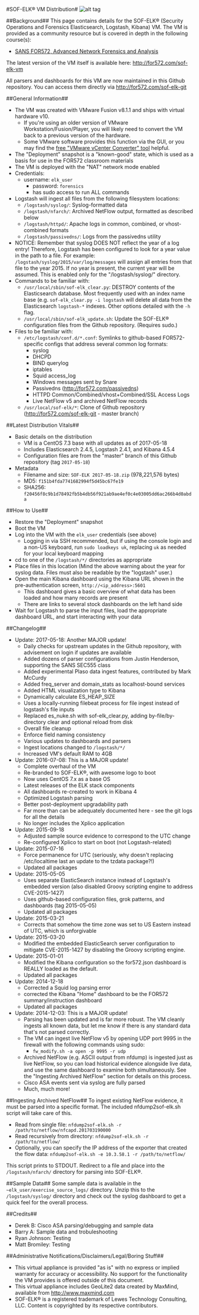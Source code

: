 #SOF-ELK® VM Distribution#
![alt tag](https://raw.githubusercontent.com/philhagen/sof-elk/master/lib/sof-elk_logo_sm.png)

##Background##
This page contains details for the SOF-ELK® (Security Operations and Forensics Elasticsearch, Logstash, Kibana) VM.
The VM is provided as a community resource but is covered in depth in the following course(s):

* [SANS FOR572, Advanced Network Forensics and Analysis](http://for572.com/course)

The latest version of the VM itself is available here: <http://for572.com/sof-elk-vm>

All parsers and dashboards for this VM are now maintained in this Github repository.  You can access them directly via <http://for572.com/sof-elk-git>

##General Information##
* The VM was created with VMware Fusion v8.1.1 and ships with virtual hardware v10.
  * If you're using an older version of VMware Workstation/Fusion/Player, you will likely need to convert the VM back to a previous version of the hardware.
  * Some VMware software provides this function via the GUI, or you may find the [free "VMware vCenter Converter" tool](http://www.vmware.com/products/converter) helpful.
* The "Deployment" snapshot is a "known-good" state, which is used as a basis for use in the FOR572 classroom materials
* The VM is deployed with the "NAT" network mode enabled
* Credentials:
  * username: ```elk_user```
    * password: ```forensics```
    * has sudo access to run ALL commands
* Logstash will ingest all files from the following filesystem locations:
  * ```/logstash/syslog/```: Syslog-formatted data
  * ```/logstash/nfarch/```: Archived NetFlow output, formatted as described below
  * ```/logstash/httpd/```: Apache logs in common, combined, or vhost-combined formats
  * ```/logstash/passivedns/```: Logs from the passivedns utility
* NOTICE: Remember that syslog DOES NOT reflect the year of a log entry!  Therefore, Logstash has been configured to look for a year value in the path to a file.  For example:  ```/logstash/syslog/2015/var/log/messages``` will assign all entries from that file to the year 2015.  If no year is present, the current year will be assumed.  This is enabled only for the "/logstash/syslog/" directory.
* Commands to be familiar with:
    * ```/usr/local/sbin/sof-elk_clear.py```: DESTROY contents of the Elasticsearch database.  Most frequently used with an index name base (e.g. ```sof-elk_clear.py -i logstash``` will delete all data from the Elasticsearch ```logstash-*``` indexes.  Other options detailed with the ```-h``` flag.
    * ```/usr/local/sbin/sof-elk_update.sh```: Update the SOF-ELK® configuration files from the Github repository.  (Requires sudo.)
* Files to be familiar with:
    * ```/etc/logstash/conf.d/*.conf```: Symlinks to github-based FOR572-specific configs that address several common log formats:
        * syslog
        * DHCPD
        * BIND querylog
        * iptables
        * Squid access_log
        * Windows messages sent by Snare
        * Passivedns (<http://for572.com/passivedns>)
        * HTTPD Common/Combined/vhost+Combined/SSL Access Logs
        * Live NetFlow v5 and archived NetFlow records
    * ```/usr/local/sof-elk/*```: Clone of Github repository (<http://for572.com/sof-elk-git> - master branch)

##Latest Distribution Vitals##
* Basic details on the distribution
  * VM is a CentOS 7.3 base with all updates as of 2017-05-18
  * Includes Elasticsearch 2.4.5, Logstash 2.4.1, and Kibana 4.5.4
  * Configuration files are from the "master" branch of this Github repository (tag ```2017-05-18```)
* Metadata
  * Filename and size: ```SOF-ELK 2017-05-18.zip``` (978,221,576 bytes)
  * MD5: ```f151b4fda7741682994f5d45bc67fe19```
  * SHA256: ```f20456f8c9b1d78492fb5b4db56f921ab9ae4ef0c4e03005dd6ac266b4d0abda```

##How to Use##
* Restore the "Deployment" snapshot
* Boot the VM
* Log into the VM with the ```elk_user``` credentials (see above)
  * Logging in via SSH recommended, but if using the console login and a non-US keyboard, run ```sudo loadkeys uk```, replacing ```uk``` as needed for your local keyboard mapping
* cd to one of the ```/logstash/*/``` directories as appropriate
* Place files in this location (Mind the above warning about the year for syslog data.  Files must also be readable by the "logstash" user.)
* Open the main Kibana dashboard using the Kibana URL shown in the pre-authentication screen, ```http://<ip_address>:5601```
    * This dashboard gives a basic overview of what data has been loaded and how many records are present
    * There are links to several stock dashboards on the left hand side
* Wait for Logstash to parse the input files, load the appropriate dashboard URL, and start interacting with your data

##Changelog##
* Update: 2017-05-18: Another MAJOR update!
  * Daily checks for upstream updates in the Github repository, with advisement on login if updates are available
  * Added dozens of parser configurations from Justin Henderson, supporting the SANS SEC555 class
  * Added experimental Plaso data ingest features, contributed by Mark McCurdy
  * Added freq_server and domain_stats as localhost-bound services
  * Added HTML visualization type to Kibana
  * Dynamically calculate ES_HEAP_SIZE
  * Uses a locally-running filebeat process for file ingest instead of logstash's file inputs
  * Replaced es_nuke.sh with sof-elk_clear.py, adding by-file/by-directory clear and optional reload from disk
  * Overall file cleanup
  * Enforce field naming consistency
  * Various updates to dashboards and parsers
  * Ingest locations changed to ```/logstash/*/```
  * Increased VM's default RAM to 4GB
* Update: 2016-07-08: This is a MAJOR update!
  * Complete overhaul of the VM
  * Re-branded to SOF-ELK®, with awesome logo to boot
  * Now uses CentOS 7.x as a base OS
  * Latest releases of the ELK stack components
  * All dashboards re-created to work in Kibana 4
  * Optimized Logstash parsing
  * Better post-deployment upgradability path
  * Far more than can be adequately documented here - see the git logs for all the details
  * No longer includes the Xplico application
* Update: 2015-09-18
  * Adjusted sample source evidence to correspond to the UTC change
  * Re-configured Xplico to start on boot (not Logstash-related)
* Update: 2015-07-16
  * Force permanence for UTC (seriously, why doesn't replacing /etc/localtime last an update to the tzdata package?!)
  * Updated all packages
* Update: 2015-05-05
  * Uses separate ElasticSearch instance instead of Logstash's embedded version (also disabled Groovy scripting engine to address CVE-2015-1427)
  * Uses github-based configuration files, grok patterns, and dashboards (tag 2015-05-05)
  * Updated all packages
* Update: 2015-03-21
  * Corrects that somehow the time zone was set to US Eastern instead of UTC, which is unforgivable
* Update: 2015-03-20
  * Modified the embedded ElasticSearch server configuration to mitigate CVE-2015-1427 by disabling the Groovy scripting engine.
* Update: 2015-01-01
  * Modified the Kibana configuration so the for572.json dashboard is REALLY loaded as the default.
  * Updated all packages
* Update: 2014-12-18
  * Corrected a Squid log parsing error
  * corrected the Kibana "Home" dashboard to be the FOR572 summary/instruction dashboard
  * Updated all packages
* Update: 2014-12-03: This is a MAJOR update!
  * Parsing has been updated and is far more robust.  The VM cleanly ingests all known data, but let me know if there is any standard data that's not parsed correctly.
  * The VM can ingest live NetFlow v5 by opening UDP port 9995 in the firewall with the following commands using sudo:
    * ```fw_modify.sh -a open -p 9995 -r udp```
  * Archived NetFlow (e.g. ASCII output from nfdump) is ingested just as live NetFlow, so you can load historical evidence alongside live data, and use the same dashboard to examine both simultaneously.  See the "Ingesting Archived NetFlow" section for details on this process.
  * Cisco ASA events sent via syslog are fully parsed
  * Much, much more!

##Ingesting Archived NetFlow##
To ingest existing NetFlow evidence, it must be parsed into a specific format.  The included nfdump2sof-elk.sh script will take care of this.

* Read from single file: ```nfdump2sof-elk.sh -r /path/to/netflow/nfcapd.201703190000```
* Read recursively from directory: ```nfdump2sof-elk.sh -r /path/to/netflow/```
* Optionally, you can specify the IP address of the exporter that created the flow data: ```nfdump2sof-elk.sh -e 10.3.58.1 -r /path/to/netflow/```

This script prints to STDOUT.  Redirect to a file and place into the ```/logstash/nfarch/``` directory for parsing into SOF-ELK®.

##Sample Data##
Some sample data is available in the ```~elk_user/exercise_source_logs/``` directory.  Unzip this to the ```/logstash/syslog/``` directory and check out the syslog dashboard to get a quick feel for the overall process.

##Credits##
* Derek B: Cisco ASA parsing/debugging and sample data
* Barry A: Sample data and trobuleshooting
* Ryan Johnson: Testing
* Matt Bromiley: Testing

##Administrative Notifications/Disclaimers/Legal/Boring Stuff##
* This virtual appliance is provided "as is" with no express or implied warranty for accuracy or accessibility.  No support for the functionality the VM provides is offered outside of this document.
* This virtual appliance includes GeoLite2 data created by MaxMind, available from <http://www.maxmind.com>
* SOF-ELK® is a registered trademark of Lewes Technology Consulting, LLC.  Content is copyrighted by its respective contributors.
